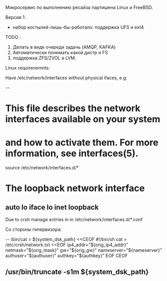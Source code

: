 Микросервис по выполнению ресайза партишена Linux и FreeBSD.

Версия 1:

- набор костылей-лишь-бы-работало: поддержка UFS и ext4

TODO :

1) Делать в виде очереди задачь (AMQP, KAFKA)
2) Автоматически понимать какой дистр и FS
3) поддержка ZFS/ZVOL и LVM.

Linux requirenemnts:

Have /etc/network/interfaces without physical ifaces, e.g:

--
# This file describes the network interfaces available on your system
# and how to activate them. For more information, see interfaces(5).

source /etc/network/interfaces.d/*

# The loopback network interface
auto lo
iface lo inet loopback
--

Due to crsh manage entries in in /etc/network/interfaces.d/*.conf

Со стороны гипервизора:

--
/bin/cat > ${system_dsk_path} <<CEOF
#!/bin/sh
cat > /etc/crsh/network.txt <<EOF
ip4_addr="${orig_ip4_addr}"
netmask="${orig_mask}"
gw="${orig_gw}"
nameserver="${nameserver}"
authuser="${authuser}"
authkey="${authkey}"
EOF
CEOF

/usr/bin/truncate -s1m ${system_dsk_path}
--
